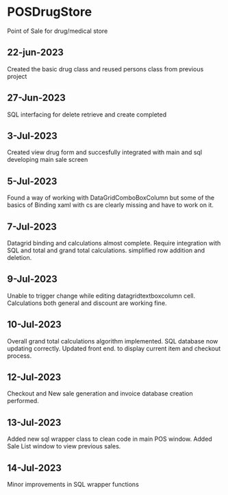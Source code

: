 # POSDrugStore
Point of Sale for drug/medical store
## 22-jun-2023
Created the basic drug class and reused persons class from previous project
## 27-Jun-2023
SQL interfacing for delete retrieve and create completed
## 3-Jul-2023
Created view drug form and succesfully integrated with main and sql
developing main sale screen
## 5-Jul-2023
Found a way of working with DataGridComboBoxColumn but some of the basics of Binding xaml with cs are clearly missing and have to work on it.
## 7-Jul-2023
Datagrid binding and calculations almost complete. Require integration with SQL and total and grand total calculations.
simplified row addition and deletion.
## 9-Jul-2023
Unable to trigger change while editing datagridtextboxcolumn cell. Calculations both general and discount are working fine. 
## 10-Jul-2023
Overall grand total calculations algorithm implemented. SQL database now updating correctly. Updated front end. to display current item and checkout process. 
## 12-Jul-2023
Checkout and New sale generation and invoice database creation performed.
## 13-Jul-2023
Added new sql wrapper class to clean code in main POS window. Added Sale List window to view previous sales.
## 14-Jul-2023
Minor improvements in SQL wrapper functions